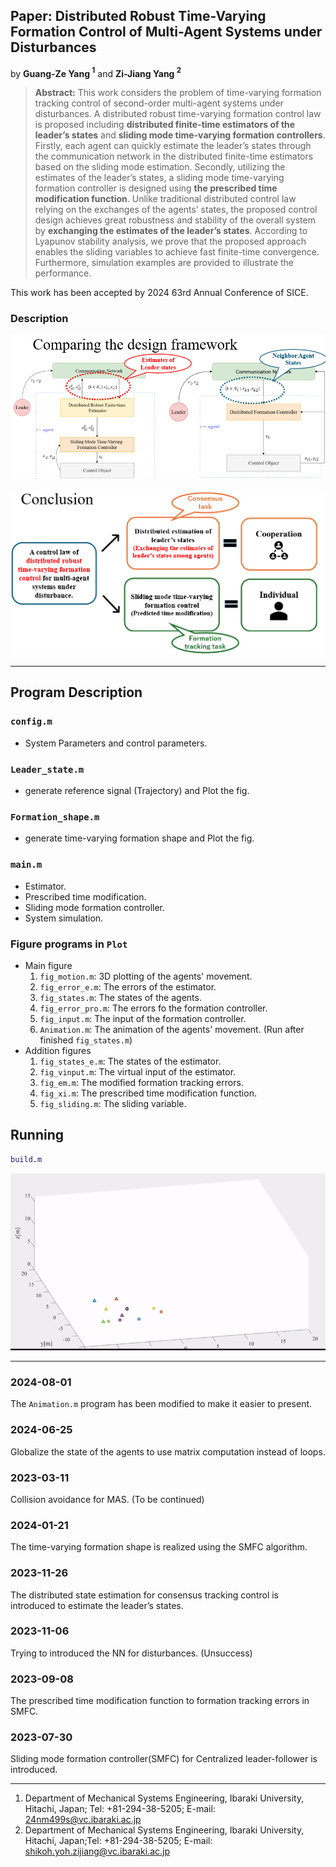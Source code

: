## Paper: Distributed Robust Time-Varying Formation Control of Multi-Agent Systems under Disturbances

by **Guang-Ze Yang $^1$** and **Zi-Jiang Yang $^2$**

> **Abstract:** This work considers the problem of time-varying formation tracking control of second-order multi-agent systems under disturbances. A distributed robust time-varying formation control law is proposed including **distributed finite-time estimators of the leader’s states** and **sliding mode time-varying formation controllers**. Firstly, each agent can quickly estimate the leader’s states through the communication network in the distributed finite-time estimators based on the sliding mode estimation. Secondly, utilizing the estimates of the leader’s states, a sliding mode time-varying formation controller is designed using **the prescribed time modification function**. Unlike traditional distributed control law relying on the exchanges of the agents’ states, the proposed control design achieves great robustness and stability of the overall system by **exchanging the estimates of the leader’s states**. According to Lyapunov stability analysis, we prove that the proposed approach enables the sliding variables to achieve fast finite-time convergence. Furthermore, simulation examples are provided to illustrate the performance.

This work has been accepted by 2024 63rd Annual Conference of SICE.

### Description

![](Framework.png)

![](Conclusion.png)

---
## Program Description
### `config.m`
- System Parameters and control parameters.
### `Leader_state.m`
- generate reference signal (Trajectory) and Plot the fig.
### `Formation_shape.m`
- generate time-varying formation shape and Plot the fig.
### `main.m`
- Estimator.
- Prescribed time modification.
- Sliding mode formation controller.
- System simulation.
### Figure programs in `Plot`
- Main figure
   1. `fig_motion.m`: 3D plotting of the agents' movement.
   2. `fig_error_e.m`: The errors of the estimator.
   3. `fig_states.m`: The states of the agents.
   4. `fig_error_pro.m`: The errors fo the formation controller.
   5. `fig_input.m`: The input of the formation controller.
   6. `Animation.m`: The animation of the agents' movement. (Run after finished `fig_states.m`)
- Addition figures
   1. `fig_states_e.m`: The states of the estimator.
   2. `fig_vinput.m`: The virtual input of the estimator.
   3. `fig_em.m`: The modified formation tracking errors.
   4. `fig_xi.m`: The prescribed time modification function.
   5. `fig_sliding.m`: The sliding variable.

## Running
```MATLAB
build.m
```

![](A.gif)

---

### 2024-08-01
The `Animation.m` program has been modified to make it easier to present.

### 2024-06-25
Globalize the state of the agents to use matrix computation instead of loops.

### 2023-03-11
Collision avoidance for MAS. (To be continued)

### 2024-01-21
The time-varying formation shape is realized using the SMFC algorithm.

### 2023-11-26
The distributed state estimation for consensus tracking control is introduced to  estimate the leader’s states.

### 2023-11-06
Trying to introduced the NN for disturbances. (Unsuccess)

### 2023-09-08
The prescribed time modification function to formation tracking errors in SMFC.

### 2023-07-30
Sliding mode formation controller(SMFC) for Centralized leader-follower is introduced.

---
1. Department of Mechanical Systems Engineering, Ibaraki University, Hitachi, Japan; Tel: +81-294-38-5205; E-mail: 24nm499s@vc.ibaraki.ac.jp
2. Department of Mechanical Systems Engineering, Ibaraki University, Hitachi, Japan;Tel: +81-294-38-5205; E-mail: shikoh.yoh.zijiang@vc.ibaraki.ac.jp